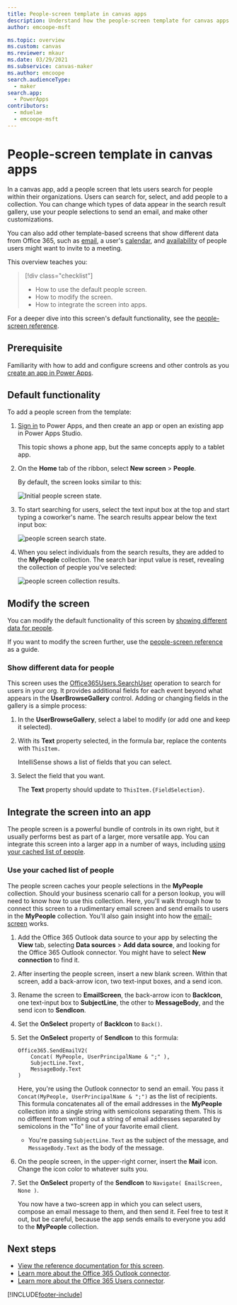 ```yaml
---
title: People-screen template in canvas apps
description: Understand how the people-screen template for canvas apps works, modify the screen, and extend it as part of an app.
author: emcoope-msft

ms.topic: overview
ms.custom: canvas
ms.reviewer: mkaur
ms.date: 03/29/2021
ms.subservice: canvas-maker
ms.author: emcoope
search.audienceType: 
  - maker
search.app: 
  - PowerApps
contributors:
  - mduelae
  - emcoope-msft
---
```


# People-screen template in canvas apps

In a canvas app, add a people screen that lets users search for people within their organizations. Users can search for, select, and add people to a collection. You can change which types of data appear in the search result gallery, use your people selections to send an email, and make other customizations.

You can also add other template-based screens that show different data from Office 365, such as [email](email-screen-overview.md), a user's [calendar](calendar-screen-overview.md), and [availability](meeting-screen-overview.md) of people users might want to invite to a meeting.

This overview teaches you:
> [!div class="checklist"]
> * How to use the default people screen.
> * How to modify the screen.
> * How to integrate the screen into apps.

For a deeper dive into this screen's default functionality, see the [people-screen reference](people-screen-reference.md).

## Prerequisite

Familiarity with how to add and configure screens and other controls as you [create an app in Power Apps](../data-platform-create-app-scratch.md).

## Default functionality

To add a people screen from the template:

1. [Sign in](https://make.powerapps.com?utm_source=padocs&utm_medium=linkinadoc&utm_campaign=referralsfromdoc) to Power Apps, and then create an app or open an existing app in Power Apps Studio.

    This topic shows a phone app, but the same concepts apply to a tablet app.

1. On the **Home** tab of the ribbon, select **New screen** > **People**.

    By default, the screen looks similar to this:

    ![Initial people screen state.](media/people-screen/people-screen-empty.png)

1. To start searching for users, select the text input box at the top and start typing a coworker's name. The search results appear below the text input box:

    ![people screen search state.](media/people-screen/people-browse-gall-full.png)

1. When you select individuals from the search results, they are added to the **MyPeople** collection. The search bar input value is reset, revealing the collection of people you've selected:

    ![people screen collection results.](media/people-screen/people-people-gall-full.png)

## Modify the screen

You can modify the default functionality of this screen by [showing different data for people](people-screen-overview.md#show-different-data-for-people).

If you want to modify the screen further, use the [people-screen reference](./people-screen-reference.md) as a guide.

### Show different data for people

This screen uses the [Office365Users.SearchUser](/connectors/office365users/#searchuser) operation to search for users in your org. It provides additional fields for each event beyond what appears in the **UserBrowseGallery** control. Adding or changing fields in the gallery is a simple process:

1. In the **UserBrowseGallery**, select a label to modify (or add one and keep it selected).

1. With its **Text** property selected, in the formula bar, replace the contents with `ThisItem.`

    IntelliSense shows a list of fields that you can select.

1. Select the field that you want.

    The **Text** property should update to `ThisItem.{FieldSelection}`.

## Integrate the screen into an app

The people screen is a powerful bundle of controls in its own right, but it usually performs best as part of a larger, more versatile app. You can integrate this screen into a larger app in a number of ways, including [using your cached list of people](people-screen-overview.md#use-your-cached-list-of-people).

### Use your cached list of people

The people screen caches your people selections in the **MyPeople** collection. Should your business scenario call for a person lookup, you will need to know how to use this collection. Here, you'll walk through how to connect this screen to a rudimentary email screen and send emails to users in the **MyPeople** collection. You'll also gain insight into how the [email-screen](./email-screen-overview.md) works.

1. Add the Office 365 Outlook data source to your app by selecting the **View** tab, selecting **Data sources** > **Add data source**, and looking for the Office 365 Outlook connector. You might have to select **New connection** to find it.
1. After inserting the people screen, insert a new blank screen. Within that screen, add a back-arrow icon, two text-input boxes, and a send icon.
1. Rename the screen to **EmailScreen**, the back-arrow icon to **BackIcon**, one text-input box to **SubjectLine**, the other to **MessageBody**, and the send icon to **SendIcon**.
1. Set the **OnSelect** property of **BackIcon** to `Back()`.
1. Set the **OnSelect** property of **SendIcon** to this formula:

    ```powerapps-dot
    Office365.SendEmailV2( 
        Concat( MyPeople, UserPrincipalName & ";" ), 
        SubjectLine.Text, 
        MessageBody.Text 
    )
    ```
    
    Here, you're using the Outlook connector to send an email. You pass it `Concat(MyPeople, UserPrincipalName & ";")` as the list of recipients. This formula concatenates all of the email addresses in the **MyPeople** collection into a single string with semicolons separating them. This is no different from writing out a string of email addresses separated by semicolons in the "To" line of your favorite email client.
    * You're passing `SubjectLine.Text` as the subject of the message, and `MessageBody.Text` as the body of the message.
1. On the people screen, in the upper-right corner, insert the **Mail** icon.
   Change the icon color to whatever suits you.
1. Set the **OnSelect** property of the **SendIcon** to `Navigate( EmailScreen, None )`.

    You now have a two-screen app in which you can select users, compose an email message to them, and then send it. Feel free to test it out, but be careful, because the app sends emails to everyone you add to the **MyPeople** collection.

## Next steps

* [View the reference documentation for this screen](./people-screen-reference.md).
* [Learn more about the Office 365 Outlook connector](../connections/connection-office365-outlook.md).
* [Learn more about the Office 365 Users connector](../connections/connection-office365-users.md).


[!INCLUDE[footer-include](../../../includes/footer-banner.md)]